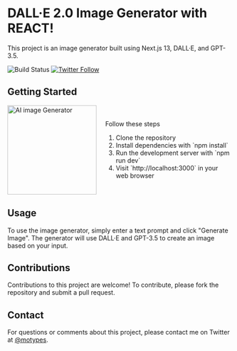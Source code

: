# DALL·E 2.0 Image Generator with REACT!

This project is an image generator built using Next.js 13, DALL·E, and GPT-3.5.

![Build Status](https://img.shields.io/badge/build-passing-brightgreen)
[![Twitter Follow](https://img.shields.io/twitter/follow/motypes?style=social)](https://twitter.com/motypes)

## Getting Started

<div style="display:flex; align-items:center;">
<img src="https://user-images.githubusercontent.com/10572843/235681069-4ac15be7-f6e6-4643-b472-00987864f5ee.png" alt="AI image Generator" width="200" height="auto" style="margin-right: 20px;">
</br>
<div style="flex-grow:1;">
<p> Follow these steps </p>
<ol >
    <li>Clone the repository</li>
    <li>Install dependencies with `npm install`</li>
    <li>Run the development server with `npm run dev`</li>
    <li>Visit `http://localhost:3000` in your web browser</li>
</ol>
</div>
</div>


## Usage

To use the image generator, simply enter a text prompt and click "Generate Image". The generator will use DALL·E and GPT-3.5 to create an image based on your input.

## Contributions

Contributions to this project are welcome! To contribute, please fork the repository and submit a pull request.

## Contact

For questions or comments about this project, please contact me on Twitter at [@motypes](https://twitter.com/motypes).
